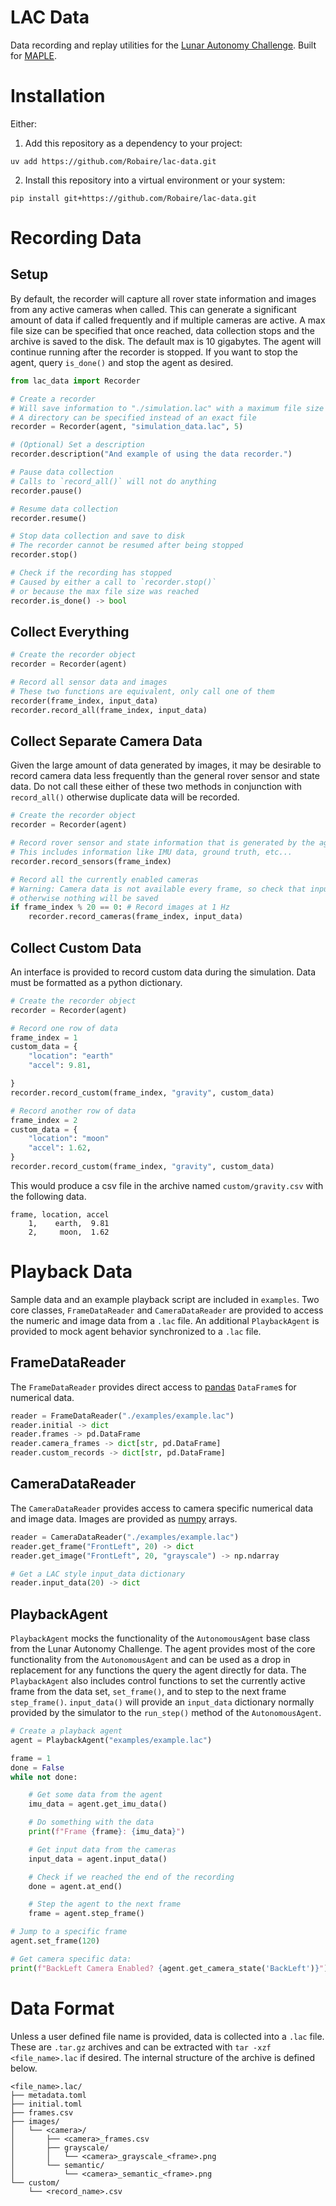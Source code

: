 # LAC Data
Data recording and replay utilities for the [Lunar Autonomy Challenge](https://lunar-autonomy-challenge.jhuapl.edu/index.php).
Built for [MAPLE](https://github.com/Robaire/MAPLE).

# Installation
Either:
1. Add this repository as a dependency to your project:

`uv add https://github.com/Robaire/lac-data.git`

2. Install this repository into a virtual environment or your system:

`pip install git+https://github.com/Robaire/lac-data.git`

# Recording Data
## Setup
By default, the recorder will capture all rover state information and images from any active cameras when called.
This can generate a significant amount of data if called frequently and if multiple cameras are active.
A max file size can be specified that once reached, data collection stops and the archive is saved to the disk.
The default max is 10 gigabytes.
The agent will continue running after the recorder is stopped.
If you want to stop the agent, query `is_done()` and stop the agent as desired.

```python
from lac_data import Recorder

# Create a recorder 
# Will save information to "./simulation.lac" with a maximum file size of 5 GB
# A directory can be specified instead of an exact file
recorder = Recorder(agent, "simulation_data.lac", 5)

# (Optional) Set a description
recorder.description("And example of using the data recorder.")

# Pause data collection
# Calls to `record_all()` will not do anything
recorder.pause()

# Resume data collection
recorder.resume()

# Stop data collection and save to disk
# The recorder cannot be resumed after being stopped
recorder.stop()

# Check if the recording has stopped
# Caused by either a call to `recorder.stop()`
# or because the max file size was reached
recorder.is_done() -> bool
```

## Collect Everything

```python
# Create the recorder object
recorder = Recorder(agent)

# Record all sensor data and images
# These two functions are equivalent, only call one of them
recorder(frame_index, input_data)
recorder.record_all(frame_index, input_data)
```

## Collect Separate Camera Data
Given the large amount of data generated by images, it may be desirable to record camera data less frequently than the general rover sensor and state data.
Do not call these either of these two methods in conjunction with `record_all()` otherwise duplicate data will be recorded.

```python
# Create the recorder object
recorder = Recorder(agent)

# Record rover sensor and state information that is generated by the agent
# This includes information like IMU data, ground truth, etc...
recorder.record_sensors(frame_index)

# Record all the currently enabled cameras
# Warning: Camera data is not available every frame, so check that input_data is not empty, 
# otherwise nothing will be saved
if frame_index % 20 == 0: # Record images at 1 Hz
    recorder.record_cameras(frame_index, input_data)
```

## Collect Custom Data
An interface is provided to record custom data during the simulation.
Data must be formatted as a python dictionary.

```python
# Create the recorder object
recorder = Recorder(agent)

# Record one row of data
frame_index = 1
custom_data = {
    "location": "earth"
    "accel": 9.81, 

}
recorder.record_custom(frame_index, "gravity", custom_data)

# Record another row of data
frame_index = 2
custom_data = {
    "location": "moon"
    "accel": 1.62, 
}
recorder.record_custom(frame_index, "gravity", custom_data)
```

This would produce a csv file in the archive named `custom/gravity.csv` with the following data.
```text
frame, location, accel
    1,    earth,  9.81
    2,     moon,  1.62
```

# Playback Data
Sample data and an example playback script are included in `examples`.
Two core classes, `FrameDataReader` and `CameraDataReader` are provided to access the numeric and image data from a `.lac` file.
An additional `PlaybackAgent` is provided to mock agent behavior synchronized to a `.lac` file.

## FrameDataReader
The `FrameDataReader` provides direct access to [pandas](https://pandas.pydata.org/) `DataFrame`s for numerical data.

```python
reader = FrameDataReader("./examples/example.lac")
reader.initial -> dict
reader.frames -> pd.DataFrame
reader.camera_frames -> dict[str, pd.DataFrame]
reader.custom_records -> dict[str, pd.DataFrame]
```

## CameraDataReader
The `CameraDataReader` provides access to camera specific numerical data and image data.
Images are provided as [numpy](https://numpy.org/) arrays.

```python
reader = CameraDataReader("./examples/example.lac")
reader.get_frame("FrontLeft", 20) -> dict
reader.get_image("FrontLeft", 20, "grayscale") -> np.ndarray

# Get a LAC style input_data dictionary
reader.input_data(20) -> dict 
```

## PlaybackAgent
`PlaybackAgent` mocks the functionality of the `AutonomousAgent` base class from the Lunar Autonomy Challenge.
The agent provides most of the core functionality from the `AutonomousAgent` and can be used as a drop in replacement for any functions the query the agent directly for data.
The `PlaybackAgent` also includes control functions to set the currently active frame from the data set, `set_frame()`, and to step to the next frame `step_frame()`.
`input_data()` will provide an `input_data` dictionary normally provided by the simulator to the `run_step()` method of the `AutonomousAgent`.

```python
# Create a playback agent
agent = PlaybackAgent("examples/example.lac")

frame = 1
done = False
while not done:

    # Get some data from the agent
    imu_data = agent.get_imu_data()

    # Do something with the data
    print(f"Frame {frame}: {imu_data}")

    # Get input data from the cameras
    input_data = agent.input_data()

    # Check if we reached the end of the recording
    done = agent.at_end()

    # Step the agent to the next frame
    frame = agent.step_frame()

# Jump to a specific frame
agent.set_frame(120)

# Get camera specific data:
print(f"BackLeft Camera Enabled? {agent.get_camera_state('BackLeft')}")
```

# Data Format
Unless a user defined file name is provided, data is collected into a `.lac` file.
These are `.tar.gz` archives and can be extracted with `tar -xzf <file_name>.lac` if desired.
The internal structure of the archive is defined below.

```text
<file_name>.lac/
├── metadata.toml 
├── initial.toml 
├── frames.csv 
├── images/ 
│   └── <camera>/ 
│       ├── <camera>_frames.csv 
│       ├── grayscale/ 
│       │   └── <camera>_grayscale_<frame>.png 
│       └── semantic/ 
│           └── <camera>_semantic_<frame>.png 
└── custom/ 
    └── <record_name>.csv
```